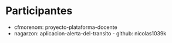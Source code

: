 # Participantes

- cfmorenom: proyecto-plataforma-docente
- nagarzon: aplicacion-alerta-del-transito - github: nicolas1039k
